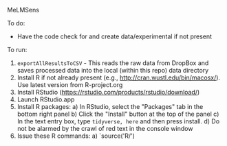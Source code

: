 MeLMSens

To do:
 - Have the code check for and create data/experimental if not present

To run:
1) `exportAllResultsToCSV` - This reads the raw data from DropBox and saves processed data into the local (within this repo) data directory
2) Install R if not already present (e.g., http://cran.wustl.edu/bin/macosx/). Use latest version from R-project.org
3) Install RStudio (https://rstudio.com/products/rstudio/download/)
4) Launch RStudio.app
5) Install R packages:
	a) In RStudio, select the "Packages" tab in the bottom right panel
	b) Click the "Install" button at the top of the panel
	c) In the text entry box, type `tidyverse, here` and then press install.
	d) Do not be alarmed by the crawl of red text in the console window
6) Issue these R commands:
	a) `source('R/')



